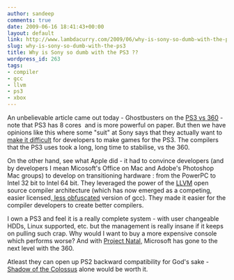 ```yaml
---
author: sandeep
comments: true
date: 2009-06-16 18:41:43+00:00
layout: default
link: http://www.lambdacurry.com/2009/06/why-is-sony-so-dumb-with-the-ps3/
slug: why-is-sony-so-dumb-with-the-ps3
title: Why is Sony so dumb with the PS3 ??
wordpress_id: 263
tags:
- compiler
- gcc
- llvm
- ps3
- xbox
---
```


An unbelievable article came out today - Ghostbusters on the [PS3 vs 360](http://arstechnica.com/gaming/news/2009/06/ghostbusters-graphically-youll-want-to-stick-with-the-360.ars) - note that PS3 has 8 cores  and is more powerful on paper. But then we have opinions like this where some "suit" at Sony says that they actually want to [make it difficult](http://games.slashdot.org/games/09/03/01/1522259.shtml) for developers to make games for the PS3. The compilers that the PS3 uses took a long, long time to stabilise, vs the 360.

On the other hand, see what Apple did - it had to convince developers (and by developers I mean Micosoft's Office on Mac and Adobe's Photoshop Mac groups) to develop on transitioning hardware : from the PowerPC to Intel 32 bit to Intel 64 bit. They leveraged the power of the [LLVM](http://en.wikipedia.org/wiki/Low_Level_Virtual_Machine) open source compiler architecture (which has now emerged as a competing, easier licensed,[ less obfuscated](http://www.informit.com/articles/article.aspx?p=1168313&seqNum=2) version of gcc). They made it easier for the compiler developers to create better compilers.

I own a PS3 and feel it is a really complete system - with user changeable HDDs, Linux supported, etc. but the management is really insane if it keeps on pulling such crap. Why would I want to buy a more expensive console which performs worse? And with [Project Natal,](http://en.wikipedia.org/wiki/Project_Natal) Microsoft has gone to the next level with the 360.

Atleast they can open up PS2 backward compatibility for God's sake - [Shadow of the Colossus](http://en.wikipedia.org/wiki/Shadow_of_the_Colossus) alone would be worth it.
